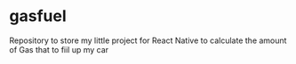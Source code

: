 # gasfuel
Repository to store my little project for React Native to calculate the amount of Gas that to fiil up my car
